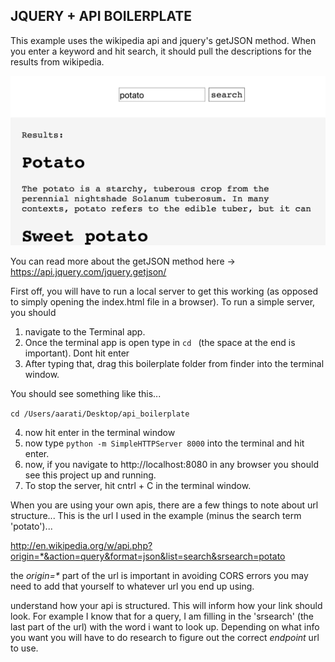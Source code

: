 ## JQUERY + API BOILERPLATE


This example uses the wikipedia api and jquery's getJSON method. When you enter a keyword and hit search, it should pull the descriptions for the results from wikipedia.

![screenshot of app](https://github.com/AaratiAkkapeddi/jquery_api_boilerplate/blob/master/example.png)

You can read more about the getJSON method here -> https://api.jquery.com/jquery.getjson/

First off, you will have to run a local server to get this working (as opposed to simply opening the index.html file in a browser).
To run a simple server, you should
1. navigate to the Terminal app.
2. Once the terminal app is open type in `cd ` (the space at the end is important). Dont hit enter
3. After typing that, drag this boilerplate folder from finder into the terminal window.

You should see something like this...

`cd /Users/aarati/Desktop/api_boilerplate`

4. now hit enter in the terminal window
5. now type `python -m SimpleHTTPServer 8000` into the terminal and hit enter.
6. now, if you navigate to http://localhost:8080 in any browser you should see this project up and running.
7. To stop the server, hit cntrl + C in the terminal window.

When you are using your own apis, there are a few things to note about url structure...
This is the url I used in the example (minus the search term 'potato')...

http://en.wikipedia.org/w/api.php?origin=*&action=query&format=json&list=search&srsearch=potato

the _origin=*_ part of the url is important in avoiding CORS errors you may need to add that yourself to whatever url you end up using.

understand how your api is structured. This will inform how your link should look. For example I know that for a query, I am filling in the 'srsearch' (the last part of the url) with the word i want to look up. Depending on what info you want you will have to do research to figure out the correct _endpoint_ url to use.


